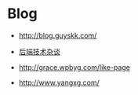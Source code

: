 # Blog

- http://blog.guyskk.com/
- [后端技术杂谈](http://www.rowkey.me/)

- http://grace.wpbyg.com/like-page
- http://www.yangxg.com/
